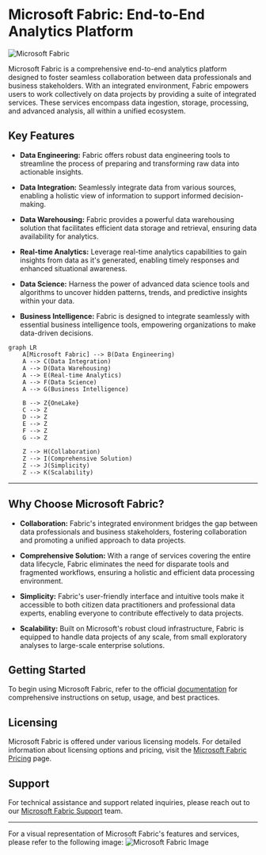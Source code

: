 # Microsoft Fabric: End-to-End Analytics Platform

![Microsoft Fabric](https://example.com/fabric_image.png)

Microsoft Fabric is a comprehensive end-to-end analytics platform designed to foster seamless collaboration between data professionals and business stakeholders. With an integrated environment, Fabric empowers users to work collectively on data projects by providing a suite of integrated services. These services encompass data ingestion, storage, processing, and advanced analysis, all within a unified ecosystem.

## Key Features

- **Data Engineering:** Fabric offers robust data engineering tools to streamline the process of preparing and transforming raw data into actionable insights.

- **Data Integration:** Seamlessly integrate data from various sources, enabling a holistic view of information to support informed decision-making.

- **Data Warehousing:** Fabric provides a powerful data warehousing solution that facilitates efficient data storage and retrieval, ensuring data availability for analytics.

- **Real-time Analytics:** Leverage real-time analytics capabilities to gain insights from data as it's generated, enabling timely responses and enhanced situational awareness.

- **Data Science:** Harness the power of advanced data science tools and algorithms to uncover hidden patterns, trends, and predictive insights within your data.

- **Business Intelligence:** Fabric is designed to integrate seamlessly with essential business intelligence tools, empowering organizations to make data-driven decisions.

```mermaid
graph LR
    A[Microsoft Fabric] --> B(Data Engineering)
    A --> C(Data Integration)
    A --> D(Data Warehousing)
    A --> E(Real-time Analytics)
    A --> F(Data Science)
    A --> G(Business Intelligence)

    B --> Z{OneLake}
    C --> Z
    D --> Z
    E --> Z
    F --> Z
    G --> Z

    Z --> H(Collaboration)
    Z --> I(Comprehensive Solution)
    Z --> J(Simplicity)
    Z --> K(Scalability)

```

---

## Why Choose Microsoft Fabric?

- **Collaboration:** Fabric's integrated environment bridges the gap between data professionals and business stakeholders, fostering collaboration and promoting a unified approach to data projects.

- **Comprehensive Solution:** With a range of services covering the entire data lifecycle, Fabric eliminates the need for disparate tools and fragmented workflows, ensuring a holistic and efficient data processing environment.

- **Simplicity:** Fabric's user-friendly interface and intuitive tools make it accessible to both citizen data practitioners and professional data experts, enabling everyone to contribute effectively to data projects.

- **Scalability:** Built on Microsoft's robust cloud infrastructure, Fabric is equipped to handle data projects of any scale, from small exploratory analyses to large-scale enterprise solutions.

## Getting Started

To begin using Microsoft Fabric, refer to the official [documentation](https://fabric.docs.microsoft.com/getting-started) for comprehensive instructions on setup, usage, and best practices.

## Licensing

Microsoft Fabric is offered under various licensing models. For detailed information about licensing options and pricing, visit the [Microsoft Fabric Pricing](https://fabric.microsoft.com/pricing) page.

## Support

For technical assistance and support related inquiries, please reach out to our [Microsoft Fabric Support](https://fabric.microsoft.com/support) team.

---

For a visual representation of Microsoft Fabric's features and services, please refer to the following image: ![Microsoft Fabric Image](https://example.com/fabric_image.png)

